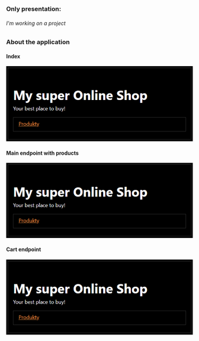 ### Only presentation: 

###### I'm working on a project

### About the application

#### Index
![Index](./screens/work1.png)

#### Main endpoint with products
![Main endpoint with products](./screens/work1.png)

#### Cart endpoint
![Cart endpoint](./screens/work1.png)
